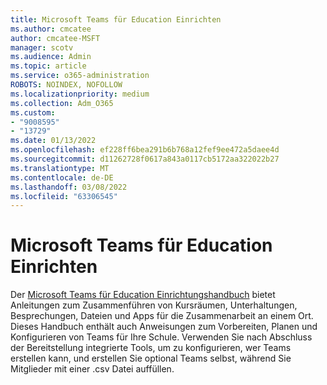 ```yaml
---
title: Microsoft Teams für Education Einrichten
ms.author: cmcatee
author: cmcatee-MSFT
manager: scotv
ms.audience: Admin
ms.topic: article
ms.service: o365-administration
ROBOTS: NOINDEX, NOFOLLOW
ms.localizationpriority: medium
ms.collection: Adm_O365
ms.custom:
- "9008595"
- "13729"
ms.date: 01/13/2022
ms.openlocfilehash: ef228ff6bea291b6b768a12fef9ee472a5daee4d
ms.sourcegitcommit: d11262728f0617a843a0117cb5172aa322022b27
ms.translationtype: MT
ms.contentlocale: de-DE
ms.lasthandoff: 03/08/2022
ms.locfileid: "63306545"
---
```

# <a name="microsoft-teams-for-education-setup"></a>Microsoft Teams für Education Einrichten

Der [Microsoft Teams für Education Einrichtungshandbuch](https://admin.microsoft.com/AdminPortal/Home?#/modernonboarding/msteamsedu) bietet Anleitungen zum Zusammenführen von Kursräumen, Unterhaltungen, Besprechungen, Dateien und Apps für die Zusammenarbeit an einem Ort. Dieses Handbuch enthält auch Anweisungen zum Vorbereiten, Planen und Konfigurieren von Teams für Ihre Schule. Verwenden Sie nach Abschluss der Bereitstellung integrierte Tools, um zu konfigurieren, wer Teams erstellen kann, und erstellen Sie optional Teams selbst, während Sie Mitglieder mit einer .csv Datei auffüllen.
